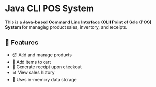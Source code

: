# Java CLI POS System

This is a **Java-based Command Line Interface (CLI) Point of Sale (POS) System** for managing product sales, inventory, and receipts.

## 🔧 Features

- 📦 Add and manage products
- 🛒 Add items to cart
- 🧾 Generate receipt upon checkout
- 📊 View sales history
- 🧠 Uses in-memory data storage
